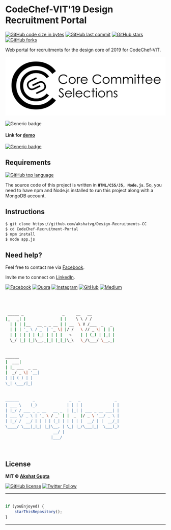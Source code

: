 # CodeChef-VIT'19 Design Recruitment Portal

[![GitHub code size in bytes](https://img.shields.io/github/languages/code-size/akshatvg/Design-Recruitments-CC?logo=github&style=social)](https://github.com/akshatvg/) [![GitHub last commit](https://img.shields.io/github/last-commit/akshatvg/Design-Recruitments-CC?style=social&logo=git)](https://github.com/akshatvg/) [![GitHub stars](https://img.shields.io/github/stars/akshatvg/Design-Recruitments-CC?style=social)](https://github.com/akshatvg/Design-Recruitments-CC/stargazers) [![GitHub forks](https://img.shields.io/github/forks/akshatvg/Design-Recruitments-CC?style=social&logo=git)](https://github.com/akshatvg/Design-Recruitments-CC/network)

Web portal for recruitments for the design core of 2019 for CodeChef-VIT.

<p align="center">
<a href="https://ccs19-cc.akshatvg.com">
<img src="https://github.com/akshatvg/Design-Recruitments-CC/blob/master/static/images/CCS.png" alt="CCS Logo"/>
</a>
</p>

![Generic badge](https://img.shields.io/badge/CodeChef-recruitments-orange) 

#### Link for [demo](https://design19-cc.akshatvg.com) 
[![Generic badge](https://img.shields.io/badge/view-demo-orange)](https://design19-cc.akshatvg.com)

## Requirements

[![GitHub top language](https://img.shields.io/github/languages/top/akshatvg/Design-Recruitments-CC?logo=javascript&style=social)](https://github.com/akshatvg/)

The source code of this project is written in **`HTML/CSS/JS, Node.js`**. So, you need to have npm and Node.js installed to run this project along with a MongoDB account.

## Instructions
```
$ git clone https://github.com/akshatvg/Design-Recruitments-CC
$ cd CodeChef-Recruitment-Portal
$ npm install
$ node app.js
```

## Need help?


Feel free to contact me via [Facebook](https://www.facebook.com/akshatvg).

Invite me to connect on [LinkedIn](https://www.linkedin.com/in/akshatvg/).

[![Facebook](https://img.shields.io/badge/Facebook-add-blue.svg?logo=facebook&logoColor=white)](https://www.facebook.com/akshatvg) [![Quora](https://img.shields.io/badge/Quora-ask-red.svg?logo=quora)](https://www.quora.com/profile/Akshat-Gupta-279) [![Instagram](https://img.shields.io/badge/Instagram-follow-purple.svg?logo=instagram&logoColor=white)](https://www.instagram.com/akshatvg/) [![GitHub](https://img.shields.io/badge/Snapchat-add-yellow.svg?logo=snapchat&logoColor=white)](https://www.snapchat.com/add/akshatvg) [![Medium](https://img.shields.io/badge/Medium-follow-black.svg?logo=medium&logoColor=white)](https://medium.com/@akshatvg)


```bash



 _____ _                 _     __   __            
|_   _| |               | |    \ \ / /            
  | | | |__   __ _ _ __ | | __  \ V /___  _   _   
  | | | '_ \ / _` | '_ \| |/ /   \ // _ \| | | |  
  | | | | | | (_| | | | |   <    | | (_) | |_| |  
  \_/ |_| |_|\__,_|_| |_|_|\_\   \_/\___/ \__,_|  
                                                  
                                                  
______                                            
|  ___|                                           
| |_ ___  _ __                                    
|  _/ _ \| '__|                                   
| || (_) | |                                      
\_| \___/|_|                                      
                                                  
                                                  
______      _               _   _               _ 
| ___ \    (_)             | | | |             | |
| |_/ / ___ _ _ __   __ _  | |_| | ___ _ __ ___| |
| ___ \/ _ \ | '_ \ / _` | |  _  |/ _ \ '__/ _ \ |
| |_/ /  __/ | | | | (_| | | | | |  __/ | |  __/_|
\____/ \___|_|_| |_|\__, | \_| |_/\___|_|  \___(_)
                     __/ |                        
                    |___/                         

 


```

## License

**MIT &copy; [Akshat Gupta](https://github.com/akshatvg/Design-Recruitments-CC/blob/master/LICENSE)**

[![GitHub license](https://img.shields.io/github/license/akshatvg/Design-Recruitments-CC?style=social&logo=github)](https://github.com/akshatvg/Design-Recruitments-CC/blob/master/LICENSE) [![Twitter Follow](https://img.shields.io/twitter/follow/akshatvg?style=social)](https://twitter.com/akshatvg)

---------

```javascript

if (youEnjoyed) {
    starThisRepository();
}

```

-----------
